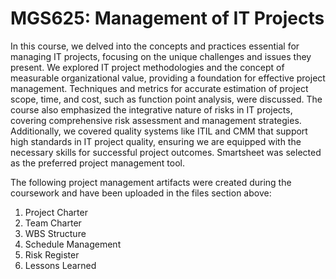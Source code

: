 # MGS625: Management of IT Projects

In this course, we delved into the concepts and practices essential for managing IT projects, focusing on the unique challenges and issues they present. We explored IT project methodologies and the concept of measurable organizational value, providing a foundation for effective project management. Techniques and metrics for accurate estimation of project scope, time, and cost, such as function point analysis, were discussed. The course also emphasized the integrative nature of risks in IT projects, covering comprehensive risk assessment and management strategies. Additionally, we covered quality systems like ITIL and CMM that support high standards in IT project quality, ensuring we are equipped with the necessary skills for successful project outcomes. Smartsheet was selected as the preferred project management tool.

The following project management artifacts were created during the coursework and have been uploaded in the files section above:

1. Project Charter
2. Team Charter
3. WBS Structure
4. Schedule Management
5. Risk Register
6. Lessons Learned
